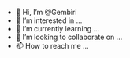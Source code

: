 - 👋 Hi, I’m @Gembiri
- 👀 I’m interested in ...
- 🌱 I’m currently learning ...
- 💞️ I’m looking to collaborate on ...
- 📫 How to reach me ...

<!---
Gembiri/Gembiri is a ✨ special ✨ repository because its `README.md` (this file) appears on your GitHub profile.
You can click the Preview link to take a look at your changes.
--->
